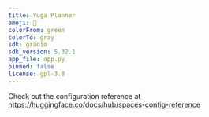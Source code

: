 ```yaml
---
title: Yuga Planner
emoji: 🏃
colorFrom: green
colorTo: gray
sdk: gradio
sdk_version: 5.32.1
app_file: app.py
pinned: false
license: gpl-3.0
---
```


Check out the configuration reference at https://huggingface.co/docs/hub/spaces-config-reference
